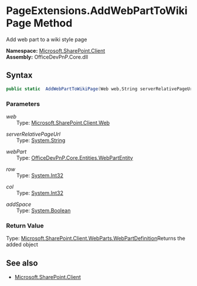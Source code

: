 # PageExtensions.AddWebPartToWikiPage Method  
Add web part to a wiki style page  

**Namespace:** [Microsoft.SharePoint.Client](Microsoft.SharePoint.Client.md)  
**Assembly:** OfficeDevPnP.Core.dll  
## Syntax
```C#
public static  AddWebPartToWikiPage(Web web,String serverRelativePageUrl,WebPartEntity webPart,Int32 row,Int32 col,Boolean addSpace)
```
### Parameters
*web*  
&emsp;&emsp;Type: [Microsoft.SharePoint.Client.Web](Microsoft.SharePoint.Client.Web.md) 
&emsp;&emsp;  
  
*serverRelativePageUrl*  
&emsp;&emsp;Type: [System.String](System.String.md) 
&emsp;&emsp;  
  
*webPart*  
&emsp;&emsp;Type: [OfficeDevPnP.Core.Entities.WebPartEntity](OfficeDevPnP.Core.Entities.WebPartEntity.md) 
&emsp;&emsp;  
  
*row*  
&emsp;&emsp;Type: [System.Int32](System.Int32.md) 
&emsp;&emsp;  
  
*col*  
&emsp;&emsp;Type: [System.Int32](System.Int32.md) 
&emsp;&emsp;  
  
*addSpace*  
&emsp;&emsp;Type: [System.Boolean](System.Boolean.md) 
&emsp;&emsp;  
  
### Return Value
Type: [Microsoft.SharePoint.Client.WebParts.WebPartDefinition](Microsoft.SharePoint.Client.WebParts.WebPartDefinition.md 
)Returns the added  object

## See also
- [Microsoft.SharePoint.Client](Microsoft.SharePoint.Client.md)
